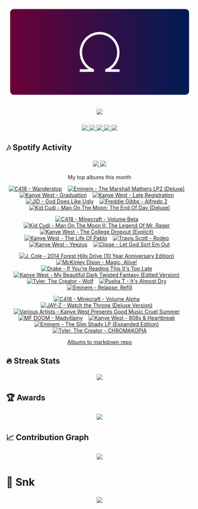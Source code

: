<!-- Thanks to vaaski for the SVG frame and inspiration -->
<h3 align="center">
  <a href="https://github.com/vaaski/vaaski">
    <!-- ts school Chromebook so ass this SVG lags it wtf 😭😭😭 -->
    <img src="https://raw.githubusercontent.com/om3ga6400/om3ga6400/refs/heads/main/assets/banner.svg">
  </a>
</h3>

<!-- Goofy view counter using journey-ad's Moe Counter. Might remove because it’s somewhat suggestive, but idk ¯\_(ツ)_/¯ -->
<h3 align="center">
  <a href="https://github.com/journey-ad/Moe-Counter">
    <img src="https://count.getloli.com/@om3ga6400?name=om3ga6400&theme=rule34&scale=1.5">
  </a>
</h3>

<!-- Bunch of shields.io and shields.io style badges -->
<h3 align="center">
  <!-- Another view counter; this one is in the shields.io style, made by antonkomarev and breaks occasionally -->
  <a href="https://github.com/antonkomarev/github-profile-views-counter/">
    <img src="https://komarev.com/ghpvc/?username=om3ga6400">
  </a>
  <!-- shields.io badge that shows how many stars I have on all my repos combined; links to shields.io -->
  <a href="https://shields.io/">
    <img src="https://img.shields.io/github/stars/om3ga6400?style=fflat-square&color=yellow&logo=github">
  </a>
  <!-- shields.io badge that shows how many followers I have; links to my followers page -->
  <a href="https://github.com/om3ga6400?tab=followers">
    <img src="https://img.shields.io/github/followers/om3ga6400?style=fflat-square&logo=github">
  </a>
  <!-- shields.io badge that shows what license I have on this repo; links to the license as raw text -->
  <a href="https://raw.githubusercontent.com/om3ga6400/om3ga6400/refs/heads/main/LICENSE">
    <img src="https://img.shields.io/github/license/om3ga6400/om3ga6400">
  </a>
  <!-- Very cool shields.io style badge using discord-md-badge by gitlimes, shows when I’m active on Discord. LIMES ARE NOT PINK -->
  <a href="https://github.com/gitlimes/discord-md-badge/">
    <img src="https://dcbadge.limes.pink/api/shield/1232072032590758069?style=fflat-square">
  </a>
</h3>

## 🎶 Spotify Activity

<h3 align="center">
  <a href="https://github.com/kittinan/spotify-github-profile/">
    <img src="https://spotify-github-profile.kittinanx.com/api/view?uid=317acg6cjueru456j7s6tsnejlle&cover_image=true&theme=novatorem&show_offline=true">
  </a>
  <a href="https://github.com/YungBricoCoop/statsfm-card">
    <img src="https://card.elwan.ch/?username=om3ga6400&type=artists&y_offset=0&height=120&width=450&spacing=10&g_start=0d1117&g_stop=0d1117">
  </a>
</h3>

<p align="center">My top albums this month</p>
 
<!-- STATSFM START -->

<p align="center"><a href="https://open.spotify.com/album/051vvnKIC9VaY8vw4R2s0y" target="_blank" rel="noopener noreferrer" title="#1 C418 - Wanderstop (11h 0m)"><img src="https://i.scdn.co/image/ab67616d0000b273cdabf1f47d77660f36940679" alt="C418 - Wanderstop" width="100" height="100"></a>    <a href="#" target="_blank" rel="noopener noreferrer" title="#2 Eminem - The Marshall Mathers LP2 (Deluxe) (5h 16m)"><img src="https://is1-ssl.mzstatic.com/image/thumb/Music126/v4/00/35/65/0035653b-6949-3dc5-0c8e-dbe9deb9f82b/23UM1IM11434.rgb.jpg/768x768bb.jpg" alt="Eminem - The Marshall Mathers LP2 (Deluxe)" width="100" height="100"></a>    <a href="https://open.spotify.com/album/4SZko61aMnmgvNhfhgTuD3" target="_blank" rel="noopener noreferrer" title="#3 Kanye West - Graduation (4h 53m)"><img src="https://is1-ssl.mzstatic.com/image/thumb/Music116/v4/2f/db/2c/2fdb2c9d-171c-c6dc-57ee-4bae2b4bb11a/07UMGIM12671.rgb.jpg/768x768bb.jpg" alt="Kanye West - Graduation" width="100" height="100"></a>    <a href="https://open.spotify.com/album/1Lt8ADtFWXost5wFYbr6oS" target="_blank" rel="noopener noreferrer" title="#4 Kanye West - Late Registration (3h 49m)"><img src="https://i.scdn.co/image/ab67616d0000b2735ab6e74ffe44c1398dabaeb6" alt="Kanye West - Late Registration" width="100" height="100"></a>    <a href="#" target="_blank" rel="noopener noreferrer" title="#5 JID - God Does Like Ugly (3h 19m)"><img src="https://i.scdn.co/image/ab67616d0000b273890a79643fbec81b58116ef4" alt="JID - God Does Like Ugly" width="100" height="100"></a>    <a href="https://open.spotify.com/album/5WrpCQmbTUZuzNxGCPUFSV" target="_blank" rel="noopener noreferrer" title="#6 Freddie Gibbs - Alfredo 2 (3h 17m)"><img src="https://is1-ssl.mzstatic.com/image/thumb/Music221/v4/c3/4e/b9/c34eb9fb-4752-63af-c789-8fc2e7a37522/198704365317_Cover.jpg/768x768bb.jpg" alt="Freddie Gibbs - Alfredo 2" width="100" height="100"></a>    <a href="https://open.spotify.com/album/2S8AWAM0nxyFy66YnUfIs3" target="_blank" rel="noopener noreferrer" title="#7 Kid Cudi - Man On The Moon: The End Of Day (Deluxe) (3h 7m)"><img src="https://is1-ssl.mzstatic.com/image/thumb/Music115/v4/dd/f5/50/ddf55058-b181-4099-bc12-4862b800cf96/09UMGIM33419.rgb.jpg/768x768bb.jpg" alt="Kid Cudi - Man On The Moon: The End Of Day (Deluxe)" width="100" height="100"></a></p>
<p align="center"><a href="https://open.spotify.com/album/7CYDRyFCKtAYJBSpfovLyX" target="_blank" rel="noopener noreferrer" title="#8 C418 - Minecraft - Volume Beta (3h 2m)"><img src="https://is1-ssl.mzstatic.com/image/thumb/Music115/v4/75/ac/7f/75ac7fac-137e-7e5e-fa7b-88a3a44c0060/859711538643_cover.tif/768x768bb.jpg" alt="C418 - Minecraft - Volume Beta" width="100" height="100"></a>    <a href="https://open.spotify.com/album/0InO6eGRL47KErEYEoc2rP" target="_blank" rel="noopener noreferrer" title="#9 Kid Cudi - Man On The Moon II: The Legend Of Mr. Rager (2h 45m)"><img src="https://i.scdn.co/image/ab67616d0000b2735a750965d0ad3f11cac34628" alt="Kid Cudi - Man On The Moon II: The Legend Of Mr. Rager" width="100" height="100"></a>    <a href="https://open.spotify.com/album/1NRRN5RWwfuLmQdjshz0L7" target="_blank" rel="noopener noreferrer" title="#10 Kanye West - The College Dropout (Explicit) (2h 21m)"><img src="https://is1-ssl.mzstatic.com/image/thumb/Music118/v4/15/05/09/15050911-a2f1-9ebc-0d16-6e8faad1cf80/00602567924326.rgb.jpg/768x768bb.jpg" alt="Kanye West - The College Dropout (Explicit)" width="100" height="100"></a>    <a href="#" target="_blank" rel="noopener noreferrer" title="#11 Kanye West - The Life Of Pablo (2h 19m)"><img src="https://is1-ssl.mzstatic.com/image/thumb/Music126/v4/ab/74/4a/ab744ae9-235f-0a2f-9f8a-74ddee3c339e/16UMGIM37046.rgb.jpg/768x768bb.jpg" alt="Kanye West - The Life Of Pablo" width="100" height="100"></a>    <a href="https://open.spotify.com/album/4PWBTB6NYSKQwfo79I3prg" target="_blank" rel="noopener noreferrer" title="#12 Travis Scott - Rodeo (2h 17m)"><img src="https://is1-ssl.mzstatic.com/image/thumb/Music221/v4/71/87/78/7187786f-70af-fd36-fc7f-a4ba61b65d98/886445454987.jpg/768x768bb.jpg" alt="Travis Scott - Rodeo" width="100" height="100"></a>    <a href="https://open.spotify.com/album/0XTAmejG8F97wF5MWoVbaY" target="_blank" rel="noopener noreferrer" title="#13 Kanye West - Yeezus (2h 5m)"><img src="https://is1-ssl.mzstatic.com/image/thumb/Music115/v4/3c/56/e7/3c56e717-06a0-b67d-e694-9b6e6e43a5a8/13UAAIM08444.rgb.jpg/768x768bb.jpg" alt="Kanye West - Yeezus" width="100" height="100"></a>    <a href="https://open.spotify.com/album/17ScNnJ0lSWajodZaRpHdQ" target="_blank" rel="noopener noreferrer" title="#14 Clipse - Let God Sort Em Out (2h 1m)"><img src="https://is1-ssl.mzstatic.com/image/thumb/Music211/v4/70/a6/9a/70a69aeb-3bcf-968b-de75-f3cb44a89e1b/1605.jpg/768x768bb.jpg" alt="Clipse - Let God Sort Em Out" width="100" height="100"></a></p>
<p align="center"><a href="https://open.spotify.com/album/2fSAC0ZiYnwKfzLEvyaMm8" target="_blank" rel="noopener noreferrer" title="#15 J. Cole - 2014 Forest Hills Drive (10 Year Anniversary Edition) (2h 0m)"><img src="https://is1-ssl.mzstatic.com/image/thumb/Music211/v4/b4/b1/91/b4b191e7-4b2f-6685-a48a-6ba09228aeb3/24UM1IM40941.rgb.jpg/768x768bb.jpg" alt="J. Cole - 2014 Forest Hills Drive (10 Year Anniversary Edition)" width="100" height="100"></a>    <a href="#" target="_blank" rel="noopener noreferrer" title="#16 McKinley Dixon - Magic, Alive! (1h 57m)"><img src="https://is1-ssl.mzstatic.com/image/thumb/Music221/v4/fc/3b/d0/fc3bd0c3-19a1-d0e7-0ea9-ec0fb7ca105f/4250506851316_cover.jpg/768x768bb.jpg" alt="McKinley Dixon - Magic, Alive!" width="100" height="100"></a>    <a href="https://open.spotify.com/album/0ptlfJfwGTy0Yvrk14JK1I" target="_blank" rel="noopener noreferrer" title="#17 Drake - If You&#x27;re Reading This It&#x27;s Too Late (1h 50m)"><img src="https://is1-ssl.mzstatic.com/image/thumb/Music125/v4/27/9a/8c/279a8c66-9914-add2-9c7f-912f2946fb8a/15UMGIM08570.rgb.jpg/768x768bb.jpg" alt="Drake - If You&#x27;re Reading This It&#x27;s Too Late" width="100" height="100"></a>    <a href="https://open.spotify.com/album/555YaDGJyzG0QkdImBtPFD" target="_blank" rel="noopener noreferrer" title="#18 Kanye West - My Beautiful Dark Twisted Fantasy (Edited Version) (1h 48m)"><img src="https://i.scdn.co/image/ab67616d0000b27353e1d2591f23b32376976c88" alt="Kanye West - My Beautiful Dark Twisted Fantasy (Edited Version)" width="100" height="100"></a>    <a href="https://open.spotify.com/album/40QTqOBBxCEIQlLNdSjFQB" target="_blank" rel="noopener noreferrer" title="#19 Tyler, The Creator - Wolf (1h 44m)"><img src="https://is1-ssl.mzstatic.com/image/thumb/Music116/v4/41/36/cb/4136cbae-f6aa-b1fc-5452-6f5e153f28a4/886443853874.jpg/768x768bb.jpg" alt="Tyler, The Creator - Wolf" width="100" height="100"></a>    <a href="https://open.spotify.com/album/6o38CdD7CUlZDCFhjZYLDH" target="_blank" rel="noopener noreferrer" title="#20 Pusha T - It&#x27;s Almost Dry (1h 40m)"><img src="https://is1-ssl.mzstatic.com/image/thumb/Music112/v4/89/c7/8f/89c78fbb-56c2-25e1-55b5-3dd784eb9453/22UMGIM43681.rgb.jpg/768x768bb.jpg" alt="Pusha T - It&#x27;s Almost Dry" width="100" height="100"></a>    <a href="#" target="_blank" rel="noopener noreferrer" title="#21 Eminem - Relapse: Refill (1h 36m)"><img src="https://is1-ssl.mzstatic.com/image/thumb/Music118/v4/70/24/07/70240744-aa07-fb80-e7bd-c24526102946/00602527310343.rgb.jpg/768x768bb.jpg" alt="Eminem - Relapse: Refill" width="100" height="100"></a></p>
<p align="center"><a href="https://open.spotify.com/album/3Gt7rOjcZQoHCfnKl5AkK7" target="_blank" rel="noopener noreferrer" title="#22 C418 - Minecraft - Volume Alpha (1h 35m)"><img src="https://is1-ssl.mzstatic.com/image/thumb/Music115/v4/08/11/31/08113125-d66e-1f90-65d9-08e28000495c/859705593825_cover.jpg/768x768bb.jpg" alt="C418 - Minecraft - Volume Alpha" width="100" height="100"></a>    <a href="#" target="_blank" rel="noopener noreferrer" title="#23 JAY-Z - Watch the Throne (Deluxe Version) (1h 34m)"><img src="https://is1-ssl.mzstatic.com/image/thumb/Music124/v4/8f/e7/59/8fe75930-5d34-0e63-709c-b1b80fae1144/11UMGIM20800.rgb.jpg/768x768bb.jpg" alt="JAY-Z - Watch the Throne (Deluxe Version)" width="100" height="100"></a>    <a href="https://open.spotify.com/album/0bcOGgwJpwBjfFBTApoqSn" target="_blank" rel="noopener noreferrer" title="#24 Various Artists - Kanye West Presents Good Music Cruel Summer (1h 27m)"><img src="https://is1-ssl.mzstatic.com/image/thumb/Music116/v4/09/ab/09/09ab09b8-be51-3078-057d-2a849aad036a/12UMGIM50583.rgb.jpg/768x768bb.jpg" alt="Various Artists - Kanye West Presents Good Music Cruel Summer" width="100" height="100"></a>    <a href="https://open.spotify.com/album/19bQiwEKhXUBJWY6oV3KZk" target="_blank" rel="noopener noreferrer" title="#25 MF DOOM - Madvillainy (1h 22m)"><img src="https://is1-ssl.mzstatic.com/image/thumb/Music125/v4/1a/c2/1a/1ac21a9d-3ffd-3f80-dc96-223622b50b5f/Madvillainy.jpg/768x768bb.jpg" alt="MF DOOM - Madvillainy" width="100" height="100"></a>    <a href="https://open.spotify.com/album/3WFTGIO6E3Xh4paEOBY9OU" target="_blank" rel="noopener noreferrer" title="#26 Kanye West - 808s &amp; Heartbreak (1h 21m)"><img src="https://is1-ssl.mzstatic.com/image/thumb/Music115/v4/fb/5c/f2/fb5cf235-2ae9-34c3-1ddb-ef896fb14175/16UMGIM58688.rgb.jpg/768x768bb.jpg" alt="Kanye West - 808s &amp; Heartbreak" width="100" height="100"></a>    <a href="https://open.spotify.com/album/10nO3EJJDMm6j6d2uK3Jah" target="_blank" rel="noopener noreferrer" title="#27 Eminem - The Slim Shady LP (Expanded Edition) (1h 19m)"><img src="https://is1-ssl.mzstatic.com/image/thumb/Music116/v4/44/d3/01/44d3016a-6747-25bf-8cd4-4c4fa5ced26f/19UMGIM04260.rgb.jpg/768x768bb.jpg" alt="Eminem - The Slim Shady LP (Expanded Edition)" width="100" height="100"></a>    <a href="#" target="_blank" rel="noopener noreferrer" title="#28 Tyler, The Creator - CHROMAKOPIA (1h 18m)"><img src="https://i.scdn.co/image/ab67616d0000b273232374a6a869e62826f3f1f7" alt="Tyler, The Creator - CHROMAKOPIA" width="100" height="100"></a></p>
<!-- STATSFM END -->

<p align="center">
  <a href="https://github.com/teraha-dev/statsfm-to-markdown">Albums to markdown repo</a>
</p>

## 🔥 Streak Stats

<h3 align="center">
  <a href="https://github.com/om3ga6400/github-readme-streak-stats/">
    <img src="https://github-readme-streak-stats-om3ga6400.vercel.app/?user=om3ga6400&theme=github-dark-blue&hide_border=true&date_format=j/n/Y">
  </a>
</h3>

## 🏆 Awards

<h3 align="center">
  <a href="https://github.com/ryo-ma/github-profile-trophy/">
    <img src="https://github-profile-trophy.vercel.app/?username=OM3GA6400&theme=darkhub&no-frame=true&row=1&margin-w=0&column=8">
  </a>
</h3>

## 📈 Contribution Graph

<h3 align="center">
  <a href="https://github.com/ashutosh00710/github-readme-activity-graph/">
    <img src="https://github-readme-activity-graph.vercel.app/graph?username=OM3GA6400&theme=github-dark&hide_border=true&hide_title=true">
  </a>
</h3>

# 🐍 Snk

<h3 align="center">
  <a href="https://github.com/Platane/snk">
    <img src="https://raw.githubusercontent.com/om3ga6400/om3ga6400/refs/heads/output/github-contribution-grid-snake-dark.svg">
  </a>
</h3>
